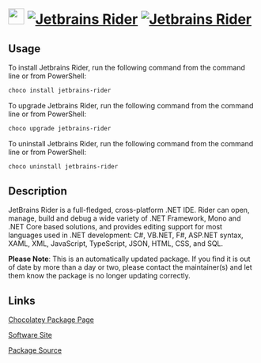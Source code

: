 ﻿# <img src="https://cdn.jsdelivr.net/gh/mkevenaar/chocolatey-packages@8b10075560b75cfc85915b5d74b387c081850205/icons/jetbrains-rider.png" width="32" height="32"/> [![Jetbrains Rider](https://img.shields.io/chocolatey/v/jetbrains-rider.svg?label=Jetbrains+Rider)](https://chocolatey.org/packages/jetbrains-rider) [![Jetbrains Rider](https://img.shields.io/chocolatey/dt/jetbrains-rider.svg)](https://chocolatey.org/packages/jetbrains-rider)

## Usage
To install Jetbrains Rider, run the following command from the command line or from PowerShell:
```powershell
choco install jetbrains-rider
```

To upgrade Jetbrains Rider, run the following command from the command line or from PowerShell:
```powershell
choco upgrade jetbrains-rider
```

To uninstall Jetbrains Rider, run the following command from the command line or from PowerShell:
```powershell
choco uninstall jetbrains-rider
```

## Description
JetBrains Rider is a full-fledged, cross-platform .NET IDE. Rider can open, manage, build and debug a wide variety of .NET Framework, Mono and .NET Core based solutions, and provides editing support for most languages used in .NET development: C#, VB.NET, F#, ASP.NET syntax, XAML, XML, JavaScript, TypeScript, JSON, HTML, CSS, and SQL.

**Please Note**: This is an automatically updated package. If you find it is
out of date by more than a day or two, please contact the maintainer(s) and
let them know the package is no longer updating correctly.



## Links
[Chocolatey Package Page](https://chocolatey.org/packages/jetbrains-rider)

[Software Site](https://www.jetbrains.com/rider/)

[Package Source](https://github.com/mkevenaar/chocolatey-packages/tree/master/automatic/jetbrains-rider)

